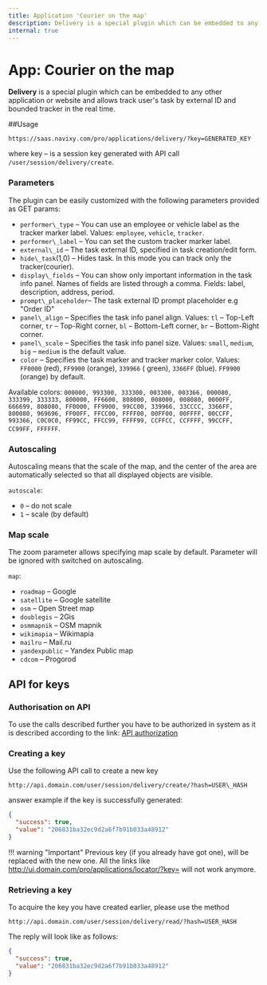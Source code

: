 ```yaml
---
title: Application 'Courier on the map'
description: Delivery is a special plugin which can be embedded to any other application or website and allows track user's task by external ID and bounded tracker in the real time.
internal: true
---
```


# App: Courier on the map

**Delivery** is a special plugin which can be embedded to any other application or website and
allows track user's task by external ID and bounded tracker in the real time.

\##Usage

```
https://saas.navixy.com/pro/applications/delivery/?key=GENERATED_KEY
```

where key – is a session key generated with API call `/user/session/delivery/create`.

### Parameters

The plugin can be easily customized with the following parameters provided as GET params:

- `performer\_type` – You can use an employee or vehicle label as the tracker marker label.
  Values: `employee`, `vehicle`, `tracker`.
- `performer\_label` – You can set the custom tracker marker label.
- `external\_id` – The task external ID, specified in task creation/edit form.
- `hide\_task`(1,0) – Hides task. In this mode you can track only the tracker(courier).
- `display\_fields` – You can show only important information in the task info panel.
  Names of fields are listed through a comma. Fields: label, description, address, period.
- `prompt\_placeholder`– The task external ID prompt placeholder e.g "Order ID"
- `panel\_align` – Specifies the task info panel align. Values: `tl` – Top-Left corner,
  `tr` – Top-Right corner, `bl` – Bottom-Left corner, `br` – Bottom-Right corner.
- `panel\_scale` – Specifies the task info panel size. Values: `small`, `medium`, `big` –
  `medium` is the default value.
- `color` – Specifies the task marker and tracker marker color. Values: `FF0000` (red), `FF9900` (orange), `339966` (
  green), `3366FF` (blue). `FF9900` (orange) by default.

Available colors: `000000, 993300, 333300, 003300, 003366, 000080, 
333399, 333333, 800000, FF6600, 808000, 008000, 008080, 0000FF, 
666699, 808080, FF0000, FF9900, 99CC00, 339966, 33CCCC, 3366FF, 
800080, 969696, FF00FF, FFCC00, FFFF00, 00FF00, 00FFFF, 00CCFF, 
993366, C0C0C0, FF99CC, FFCC99, FFFF99, CCFFCC, CCFFFF, 99CCFF, 
CC99FF, FFFFFF`.

### Autoscaling

Autoscaling means that the scale of the map, and the center of the area are automatically selected so that all displayed
objects are visible.

`autoscale`:

- `0` – do not scale
- `1` – scale (by default)

### Map scale

The zoom parameter allows specifying map scale by default. Parameter will be
ignored with switched on autoscaling.

`map`:

- `roadmap` – Google
- `satellite` – Google satellite
- `osm` – Open Street map
- `doublegis` – 2Gis
- `osmmapnik` – OSM mapnik
- `wikimapia` – Wikimapia
- `mailru` – Mail.ru
- `yandexpublic` – Yandex Public map
- `cdcom` – Progorod

## API for keys

### Authorisation on API

To use the calls described further you have to be authorized in system as it
is described according to the link: [API authorization][1]

[1]: ../../backend-api/getting-started/introduction.md#authorization-and-access-levels

### Creating a key

Use the following API call to create a new key

```
http://api.domain.com/user/session/delivery/create/?hash=USER\_HASH
```

answer example if the key is successfully generated:

```json
{
  "success": true,
  "value": "206831ba32ec9d2a6f7b91b033a48912"
}
```

!!! warning "Important"
Previous key (if you already have got one), will be replaced with the new one.
All the links like <http://ui.domain.com/pro/applications/locator/?key=> <old key>
will not work anymore.

### Retrieving a key

To acquire the key you have created earlier, please use the method

```
http://api.domain.com/user/session/delivery/read/?hash=USER_HASH
```

The reply will look like as follows:

```json
{
  "success": true,
  "value": "206831ba32ec9d2a6f7b91b033a48912"
}
```
